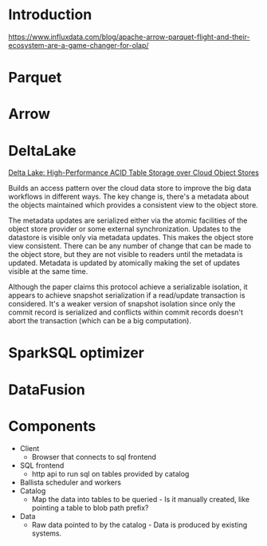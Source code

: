 # Introduction
https://www.influxdata.com/blog/apache-arrow-parquet-flight-and-their-ecosystem-are-a-game-changer-for-olap/
# Parquet
# Arrow
# DeltaLake
[Delta Lake: High-Performance ACID Table Storage over
Cloud Object Stores](https://cs.stanford.edu/people/matei/papers/2020/vldb_delta_lake.pdf)

Builds an access pattern over the cloud data store to improve the big data workflows in different ways.
The key change is, there's a metadata about the objects maintained which provides a consistent view to the object store.

The metadata updates are serialized either via the atomic facilities of the object store provider or some external synchronization.
Updates to the datastore is visible only via metadata updates. This makes the object store view consistent. There can be any number
of change that can be made to the object store, but they are not visible to readers until the metadata is updated. Metadata is updated
by atomically making the set of updates visible at the same time.

Although the paper claims this protocol achieve a serializable isolation, it appears to achieve snapshot serialization if a read/update transaction is considered. It's a weaker version of snapshot isolation since only the commit record is serialized and conflicts within commit records doesn't abort the transaction (which can be a big computation).

# SparkSQL optimizer

# DataFusion
# Components
* Client
  * Browser that connects to sql frontend
* SQL frontend
  * http api to run sql on tables provided by catalog
* Ballista scheduler and workers
* Catalog
  * Map the data into tables to be queried - Is it manually created, like pointing a table to blob path prefix?
* Data
  * Raw data pointed to by the catalog - Data is produced by existing systems.
